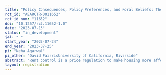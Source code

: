 ```yaml
---
title: "Policy Consequences, Policy Preferences, and Moral Beliefs: The Case of Rent Control"
rct_id: "AEARCTR-0011652"
rct_id_num: "11652"
doi: "10.1257/rct.11652-1.0"
date: "2023-07-13"
status: "in_development"
jel: " "
start_year: "2023-07-24"
end_year: "2023-07-25"
pi: "Neha Agarwal"
pi_other: "David FairrisUniversity of California, Riverside"
abstract: "Rent control is a price regulation to make housing more affordable for low-income tenants and is especially prominent in expensive cities.  Economic theory and empirical evidence suggest that rent control may lead to undesirable economic outcomes. Most notably, rent control may reduce the quantity supplied of rental housing and beneficiaries of the controlled price may include a significant number of high-income households. Even so, rent control continues to be a popular policy tool among politicians and activists and the public debate is far from settled. We will employ a randomized control trial to ask the following question regarding rent control policy: Does learning about the economic impacts of rent control on the quantity of housing supplied and the distribution of benefits of the policy affect the political commitment of individuals towards the regulation? We will explore the moral reasons why some people support and others oppose rent control as part of public policy and ask if better information on the empirically plausible consequences of rent control influences the extent of political commitment to the policy."
layout: registration
---
```


